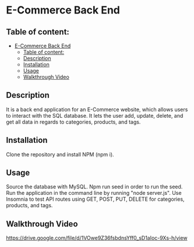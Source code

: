 # E-Commerce Back End

## Table of content: 
- [E-Commerce Back End](#e-commerce-back-end)
  - [Table of content:](#table-of-content)
  - [Description ](#description-)
  - [Installation ](#installation-)
  - [Usage ](#usage-)
  - [Walkthrough Video ](#walkthrough-video-)

## Description <a id="description"></a>
It is a back end application for an E-Commerce website, which allows users to interact with the SQL database. It lets the user add, update, delete, and get all data in regards to categories, products, and tags. 
## Installation <a id="installation"></a>
Clone the repository and install NPM (npm i). 
## Usage <a id="usage"></a>
Source the database with MySQL. Npm run seed in order to run the seed. Run the application in the command line by running "node server.js". Use Insomnia to test API routes using GET, POST, PUT, DELETE for categories, products, and tags.
## Walkthrough Video <a id="walkthrough-video"></a>

https://drive.google.com/file/d/1VOwe9Z36fsbdnsYff0_sD1aIoc-9Xs-h/view